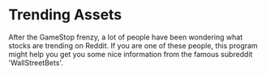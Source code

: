 # Trending Assets 

After the GameStop frenzy, a lot of people have been wondering what stocks are trending on Reddit. If you are one of these people, this program might help you get you some nice information from the famous subreddit 'WallStreetBets'.
